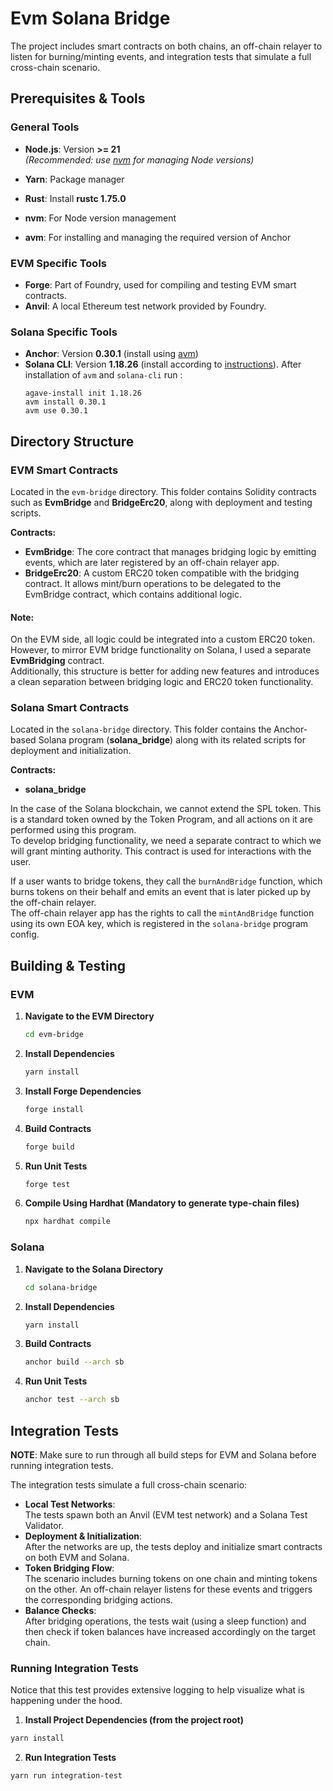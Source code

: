 # Evm Solana Bridge

The project includes smart contracts on both chains, an off-chain relayer to listen for burning/minting events, and integration tests that simulate a full cross-chain scenario.

## Prerequisites & Tools

### General Tools
- **Node.js**: Version **>= 21**  
  *(Recommended: use [nvm](https://github.com/nvm-sh/nvm) for managing Node versions)*
- **Yarn**: Package manager
- **Rust**: Install **rustc 1.75.0**

- **nvm**: For Node version management
- **avm**: For installing and managing the required version of Anchor

### EVM Specific Tools
- **Forge**: Part of Foundry, used for compiling and testing EVM smart contracts.
- **Anvil**: A local Ethereum test network provided by Foundry.

### Solana Specific Tools
- **Anchor**: Version **0.30.1** (install using [avm](https://www.anchor-lang.com/docs/installation#install-anchor-cli))
- **Solana CLI**: Version **1.18.26** (install according to [instructions](https://www.anchor-lang.com/docs/installation#install-the-solana-cli)).
    After installation of `avm` and `solana-cli` run :
    ```
    agave-install init 1.18.26
    avm install 0.30.1
    avm use 0.30.1
    ```


## Directory Structure

### EVM Smart Contracts  
Located in the `evm-bridge` directory. This folder contains Solidity contracts such as **EvmBridge** and **BridgeErc20**, along with deployment and testing scripts.  

**Contracts:**  
- **EvmBridge**: The core contract that manages bridging logic by emitting events, which are later registered by an off-chain relayer app.  
- **BridgeErc20**: A custom ERC20 token compatible with the bridging contract. It allows mint/burn operations to be delegated to the EvmBridge contract, which contains additional logic.  

#### Note:  
On the EVM side, all logic could be integrated into a custom ERC20 token. However, to mirror EVM bridge functionality on Solana, I used a separate **EvmBridging** contract.  
Additionally, this structure is better for adding new features and introduces a clean separation between bridging logic and ERC20 token functionality.  

### Solana Smart Contracts
Located in the `solana-bridge` directory. This folder contains the Anchor-based Solana program (**solana_bridge**) along with its related scripts for deployment and initialization.

**Contracts:** 
- **solana_bridge**

In the case of the Solana blockchain, we cannot extend the SPL token. This is a standard token owned by the Token Program, and all actions on it are performed using this program.  
To develop bridging functionality, we need a separate contract to which we will grant minting authority. This contract is used for interactions with the user.  

If a user wants to bridge tokens, they call the `burnAndBridge` function, which burns tokens on their behalf and emits an event that is later picked up by the off-chain relayer.  
The off-chain relayer app has the rights to call the `mintAndBridge` function using its own EOA key, which is registered in the `solana-bridge` program config.  

## Building & Testing

### EVM

1. **Navigate to the EVM Directory**
   ```sh
   cd evm-bridge
   ```

2. **Install Dependencies**
   ```sh
   yarn install
   ```

3. **Install Forge Dependencies**
   ```sh
   forge install
   ```

4. **Build Contracts**
   ```sh
   forge build
   ```

5. **Run Unit Tests**
   ```sh
   forge test
   ```

6. **Compile Using Hardhat (Mandatory to generate type-chain files)**
   ```sh
   npx hardhat compile
   ```

### Solana

1. **Navigate to the Solana Directory**
   ```sh
   cd solana-bridge
   ```

2. **Install Dependencies**
   ```sh
   yarn install
   ```

3. **Build Contracts**
   ```sh
   anchor build --arch sb
   ```

4. **Run Unit Tests**
   ```sh
   anchor test --arch sb
   ```

## Integration Tests

**NOTE**:
Make sure to run through all build steps for EVM and Solana before running integration tests.

The integration tests simulate a full cross-chain scenario:
- **Local Test Networks**:  
  The tests spawn both an Anvil (EVM test network) and a Solana Test Validator.
- **Deployment & Initialization**:  
  After the networks are up, the tests deploy and initialize smart contracts on both EVM and Solana.
- **Token Bridging Flow**:  
  The scenario includes burning tokens on one chain and minting tokens on the other. An off-chain relayer listens for these events and triggers the corresponding bridging actions.
- **Balance Checks**:  
  After bridging operations, the tests wait (using a sleep function) and then check if token balances have increased accordingly on the target chain.

### Running Integration Tests

Notice that this test provides extensive logging to help visualize what is happening under the hood.

1. **Install Project Dependencies (from the project root)**
```sh
yarn install
```

2. **Run Integration Tests**
```sh
yarn run integration-test
```

